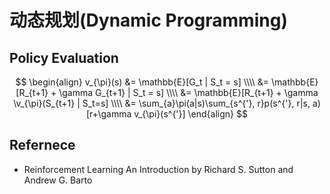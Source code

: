 # 动态规划(Dynamic Programming)

## Policy Evaluation
$$
\begin{align}
v_{\pi}(s) &= \mathbb{E}[G_t | S_t = s] \\\\
&= \mathbb{E}[R_{t+1} + \gamma G_{t+1} | S_t = s] \\\\
&= \mathbb{E}[R_{t+1} + \gamma \v_{\pi}(S_{t+1} | S_t=s] \\\\
&= \sum_{a}\pi(a|s)\sum_{s^{'}, r}p(s^{'}, r|s, a)[r+\gamma v_{\pi}(s^{'}]
\end{align}
$$


## Refernece
* Reinforcement Learning An Introduction by Richard S. Sutton and Andrew G. Barto
